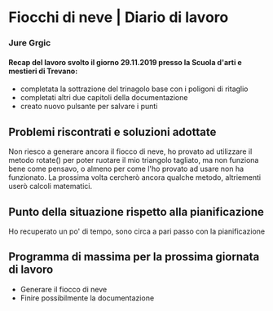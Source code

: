 # Fiocchi di neve | Diario di lavoro
### Jure Grgic

#### Recap del lavoro svolto il giorno 29.11.2019 presso la Scuola d'arti e mestieri di Trevano:
 - completata la sottrazione del trinagolo base con i poligoni di ritaglio
 - completati altri due capitoli della documentazione
 - creato nuovo pulsante per salvare i punti
 
##  Problemi riscontrati e soluzioni adottate
Non riesco a generare ancora il fiocco di neve, ho provato ad utilizzare il metodo rotate() per poter ruotare il mio triangolo tagliato,
ma non funziona bene come pensavo, o almeno per come l'ho provato ad usare non ha funzionato. 
La prossima volta cercherò ancora qualche metodo, altriementi userò calcoli matematici.

##  Punto della situazione rispetto alla pianificazione
Ho recuperato un po' di tempo, sono circa a pari passo con la pianificazione

## Programma di massima per la prossima giornata di lavoro
 - Generare il fiocco di neve
 - Finire possibilmente la documentazione
